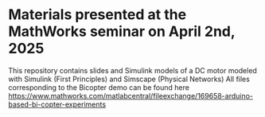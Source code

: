 # Materials presented at the MathWorks seminar on April 2nd, 2025
This repository contains slides and Simulink models of a DC motor modeled with Simulink (First Principles) and Simscape (Physical Networks)
All files corresponding to the Bicopter demo can be found here https://www.mathworks.com/matlabcentral/fileexchange/169658-arduino-based-bi-copter-experiments
